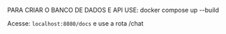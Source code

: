 PARA CRIAR O BANCO DE DADOS E API USE:
docker compose up --build

Acesse: ```localhost:8080/docs``` e use a rota /chat